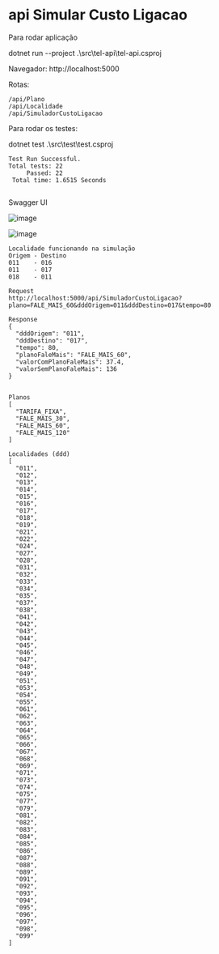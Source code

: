 # api Simular Custo Ligacao

Para rodar aplicação

dotnet run --project .\src\tel-api\tel-api.csproj

Navegador: http://localhost:5000

Rotas:
```
/api/Plano
/api/Localidade
/api/SimuladorCustoLigacao
```

Para rodar os testes:

dotnet test .\src\test\test.csproj
```
Test Run Successful.
Total tests: 22
     Passed: 22
 Total time: 1.6515 Seconds
 
 ```
 
 Swagger UI
 
 ![image](https://user-images.githubusercontent.com/8823480/112387748-e64fae80-8cd0-11eb-87ac-40979b821e8f.png)
 
 ![image](https://user-images.githubusercontent.com/8823480/112388675-44c95c80-8cd2-11eb-909d-b2aa08147230.png)


```
Localidade funcionando na simulação
Origem - Destino
011    - 016
011    - 017
018    - 011

Request
http://localhost:5000/api/SimuladorCustoLigacao?plano=FALE_MAIS_60&dddOrigem=011&dddDestino=017&tempo=80

Response
{
  "dddOrigem": "011",
  "dddDestino": "017",
  "tempo": 80,
  "planoFaleMais": "FALE_MAIS_60",
  "valorComPlanoFaleMais": 37.4,
  "valorSemPlanoFaleMais": 136
}


Planos
[
  "TARIFA_FIXA",
  "FALE_MAIS_30",
  "FALE_MAIS_60",
  "FALE_MAIS_120"
]

Localidades (ddd)
[
  "011",
  "012",
  "013",
  "014",
  "015",
  "016",
  "017",
  "018",
  "019",
  "021",
  "022",
  "024",
  "027",
  "028",
  "031",
  "032",
  "033",
  "034",
  "035",
  "037",
  "038",
  "041",
  "042",
  "043",
  "044",
  "045",
  "046",
  "047",
  "048",
  "049",
  "051",
  "053",
  "054",
  "055",
  "061",
  "062",
  "063",
  "064",
  "065",
  "066",
  "067",
  "068",
  "069",
  "071",
  "073",
  "074",
  "075",
  "077",
  "079",
  "081",
  "082",
  "083",
  "084",
  "085",
  "086",
  "087",
  "088",
  "089",
  "091",
  "092",
  "093",
  "094",
  "095",
  "096",
  "097",
  "098",
  "099"
]
```

